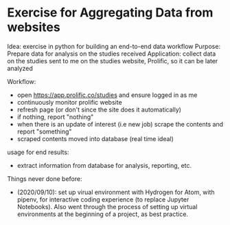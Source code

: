 # Exercise for Aggregating Data from websites


Idea: exercise in python for building an end-to-end data workflow
Purpose: Prepare data for analysis on the studies received
Application: collect data on the studies sent to me on the studies website, Prolific, so it can be later analyzed

Workflow:
- open https://app.prolific.co/studies and ensure logged in as me
- continuously monitor prolific website
- refresh page (or don't since the site does it automatically)
- if nothing, report "nothing"
- when there is an update of interest (i.e new job) scrape the contents and report "something"
- scraped contents moved into database (real time ideal)

usage for end results:
- extract information from database for analysis, reporting, etc.

Things never done before:
- (2020/09/10): set up virual environment with Hydrogen for Atom, with pipenv, for interactive coding experience (to replace Jupyter Notebooks). Also went through the process of setting up virtual environments at the beginning of a project, as best practice.
